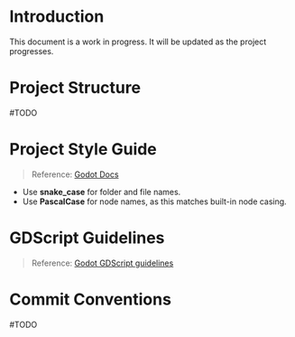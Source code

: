 # Introduction

This document is a work in progress. It will be updated as the project progresses.

# Project Structure

#TODO

# Project Style Guide

> Reference: [Godot Docs](https://docs.godotengine.org/en/stable/tutorials/best_practices/project_organization.html#introduction)

- Use **snake_case** for folder and file names.
- Use **PascalCase** for node names, as this matches built-in node casing.

# GDScript Guidelines

> Reference: [Godot GDScript guidelines](https://gdquest.gitbook.io/gdquests-guidelines/godot-gdscript-guidelines)

# Commit Conventions

#TODO
